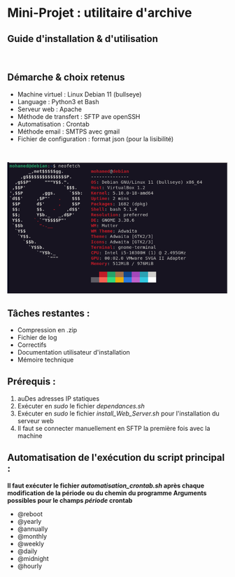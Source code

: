 # **Mini-Projet : utilitaire d'archive**

## **Guide d'installation & d'utilisation**

<br>

## Démarche & choix retenus

- Machine virtuel : Linux Debian 11 (bullseye)
- Language : Python3 et Bash
- Serveur web : Apache
- Méthode de transfert : SFTP ave openSSH
- Automatisation : Crontab
- Méthode email : SMTPS avec gmail
- Fichier de configuration : format json (pour la lisibilité)

<br>

![alt text](neofetch.png)

## Tâches restantes :

- Compression en .zip
- Fichier de log
- Correctifs
- Documentation utilisateur d'installation
- Mémoire technique

## Prérequis :

1. auDes adresses IP statiques
2. Exécuter en _sudo_ le fichier _dependances.sh_
3. Exécuter en _sudo_ le fichier _install_Web_Server.sh_ pour l'installation du serveur web
4. Il faut se connecter manuellement en SFTP la première fois avec la machine

## Automatisation de l'exécution du script principal :

**Il faut exécuter le fichier _automatisation_crontab.sh_ après chaque modification de la période ou du chemin du programme
Arguments possibles pour le champs _période_ crontab**

- @reboot
- @yearly
- @annually
- @monthly
- @weekly
- @daily
- @midnight
- @hourly
